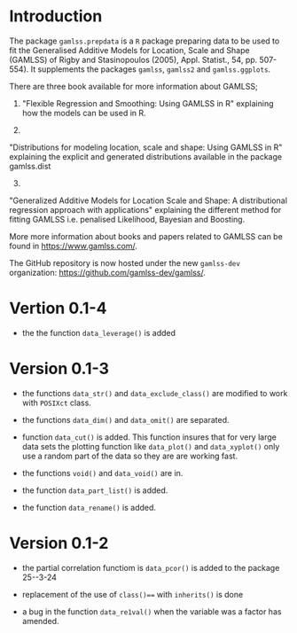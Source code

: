 # Introduction

The package `gamlss.prepdata` is a `R` package preparing data to be used to fit the Generalised Additive Models for Location, Scale and Shape (GAMLSS) of Rigby and Stasinopoulos (2005),  Appl. Statist., 54,  pp. 507-554). It supplements the packages `gamlss`,  `gamlss2` and `gamlss.ggplots`.

There are three book available for more information about GAMLSS; 

 1) "Flexible Regression and Smoothing: Using GAMLSS in R" 
explaining how the models can be used in R.

2) 
"Distributions for modeling location, scale and shape: Using GAMLSS in R" 
explaining the explicit and generated distributions available in the 
package gamlss.dist  

3)  
"Generalized Additive Models for Location Scale and Shape: A distributional 
regression  approach with applications" 
explaining the different method for fitting GAMLSS i.e. penalised Likelihood, Bayesian and Boosting.  
 
More more information about books and papers related to GAMLSS can be found in
<https://www.gamlss.com/>.
 
 
The GitHub repository is now hosted under the new `gamlss-dev` organization:
  <https://github.com/gamlss-dev/gamlss/>.

# Vertion 0.1-4

* the the function `data_leverage()` is added

# Version 0.1-3

* the functions `data_str()` and `data_exclude_class()`  are modified to work with `POSIXct` class. 

* the functions `data_dim()` and `data_omit()` are separated. 

* function `data_cut()` is added. This function insures that for very large data sets the plotting function like `data_plot()` and `data_xyplot()` only use a random part of the data so they are are working fast. 

* the functions `void()` and `data_void()` are in.

* the function `data_part_list()` is added.

* the function `data_rename()` is added.


# Version 0.1-2

* the partial correlation functiom is `data_pcor()` is added to the package 25--3-24

* replacement  of the use of `class()==` with `inherits()` is done 

* a bug in the function `data_re1val()` when the variable was a factor has amended.

